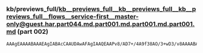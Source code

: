 ### kb/previews_full/kb__previews_full__kb__previews_full__kb__previews_full__flows__service-first__master-only@guest.har.part044.md.part001.md.part001.md.part001.md (part 002)

```md
AAAgEAAAABAAAEAgIABAcCAAUDAwAFAgIAAQEAAPv8/AD7+/4A9f38AO/3+wD3/v8AAAABAAMCAgAABAIA//3+AAD//wD9/v4A9///APwBAQAAAgEAA/8CAP7+/QADAQEAAgICAAH/AAABAAAAAP7/AAEA
```

```
